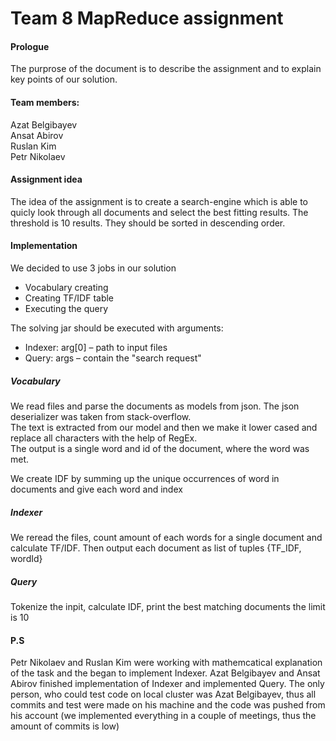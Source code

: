 # Team 8 MapReduce assignment<br>
#### Prologue
The purprose of the document is to describe the assignment and 
to explain key points of our solution.<br>
#### Team members:
Azat Belgibayev <br>
Ansat Abirov <br>
Ruslan Kim <br>
Petr Nikolaev <br>

#### Assignment idea
The idea of the assignment is to create a search-engine
which is able to quicly look through all documents and 
select the best fitting results. The threshold is 10 results.
They should be sorted in descending order.

#### Implementation
We decided to use 3 jobs in our solution
- Vocabulary creating
- Creating TF/IDF table
- Executing the query

The solving jar should be executed with arguments:
- Indexer: arg[0] – path to input files
- Query: args – contain the "search request"

##### Vocabulary
We read files and parse the documents as models from json.
The json deserializer was taken from stack-overflow. <br>
The text is extracted from our model and then we make it lower cased
and replace all characters with the help of RegEx. <br>
The output is a single word and id of the document, where the word 
was met.

We create IDF by summing up the unique occurrences of word in 
documents and give each word and index

##### Indexer
We reread the files, count amount of each words for a single document
and calculate TF/IDF. Then output each document as list
of tuples {TF_IDF, wordId}

##### Query 
Tokenize the inpit, calculate IDF, print the best matching documents
the limit is 10

#### P.S
Petr Nikolaev and Ruslan Kim were working with mathemcatical 
explanation of the task and the began to implement Indexer.
Azat Belgibayev and Ansat Abirov finished implementation of
Indexer and implemented Query. The only person, who could 
test code on local cluster was Azat Belgibayev, thus all commits
and test were made on his machine and the code was pushed from
his account (we implemented everything in a couple of meetings,
thus the amount of commits is low)
